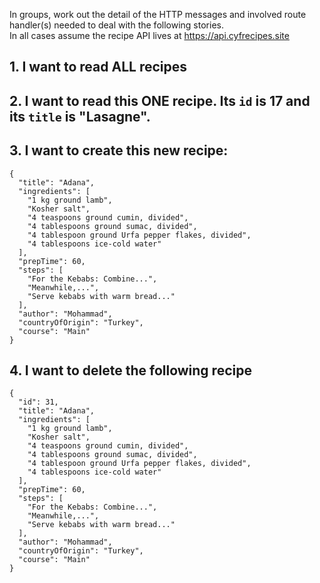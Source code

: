 In groups, work out the detail of the HTTP messages and involved route handler(s) needed to deal with the following stories.  
In all cases assume the recipe API lives at https://api.cyfrecipes.site

## 1. I want to read ALL recipes
## 2. I want to read this ONE recipe.  Its `id` is 17 and its `title` is "Lasagne".
## 3. I want to create this new recipe:

```
{
  "title": "Adana",
  "ingredients": [
    "1 kg ground lamb",
    "Kosher salt",
    "4 teaspoons ground cumin, divided",
    "4 tablespoons ground sumac, divided",
    "4 tablespoon ground Urfa pepper flakes, divided",
    "4 tablespoons ice-cold water"
  ],
  "prepTime": 60,
  "steps": [
    "For the Kebabs: Combine...",
    "Meanwhile,...",
    "Serve kebabs with warm bread..."
  ],
  "author": "Mohammad",
  "countryOfOrigin": "Turkey",
  "course": "Main"
}
```

## 4. I want to delete the following recipe
```
{
  "id": 31,
  "title": "Adana",
  "ingredients": [
    "1 kg ground lamb",
    "Kosher salt",
    "4 teaspoons ground cumin, divided",
    "4 tablespoons ground sumac, divided",
    "4 tablespoon ground Urfa pepper flakes, divided",
    "4 tablespoons ice-cold water"
  ],
  "prepTime": 60,
  "steps": [
    "For the Kebabs: Combine...",
    "Meanwhile,...",
    "Serve kebabs with warm bread..."
  ],
  "author": "Mohammad",
  "countryOfOrigin": "Turkey",
  "course": "Main"
}
```
